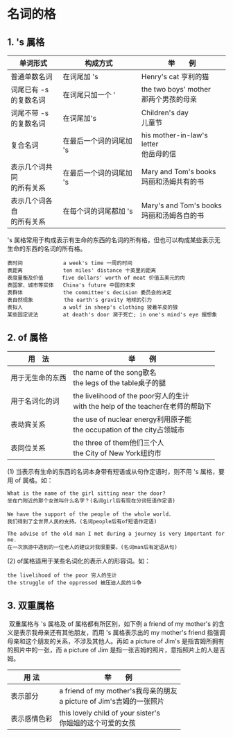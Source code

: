# 名词的格

## 1. 's 属格

| 单词形式                      | 构成方式                | 举　　例                                      |
| ----------------------------- | ----------------------- | --------------------------------------------- |
| 普通单数名词                  | 在词尾加 's             | Henry's cat 亨利的猫                          |
| 词尾已有 -s<br />的复数名词   | 在词尾只加一个 '        | the two boys' mother<br/>那两个男孩的母亲     |
| 词尾不带 -s<br/>的复数名词    | 在词尾加's              | Children's day<br/>儿童节                     |
| 复合名词                      | 在最后一个词的词尾加 's | his mother-in-law's letter<br/>他岳母的信     |
| 表示几个词共同<br/>的所有关系 | 在最后一个词的词尾加 's | Mary and Tom's books<br/>玛丽和汤姆共有的书   |
| 表示几个词各自<br/>的所有关系 | 在每个词的词尾都加 's   | Mary's and Tom's books<br/>玛丽和汤姆各自的书 |

's 属格常用于构成表示有生命的东西的名词的所有格，但也可以构成某些表示无生命的东西的名词的所有格。

```
表时间             a week's time 一周的时间 
表距离   	        ten miles' distance 十英里的距离 
表度量衡及价值      five dollars' worth of meat 价值五美元的肉 
表国家、城市等实体   China's future 中国的未来 
表群体             the committee's decision 委员会的决定 
表自然现象          the earth's gravity 地球的引力 
表拟人             a wolf in sheep's clothing 披着羊皮的狼 
某些固定说法        at death's door 濒于死亡; in one's mind's eye 据想象 

```



## 2. of 属格

| 用　法           | 举　　例                                                     |
| ---------------- | ------------------------------------------------------------ |
| 用于无生命的东西 | the name of the song歌名<br/>the legs of the table桌子的腿   |
| 用于名词化的词   | the livelihood of the poor穷人的生计<br/>with the help of the teacher在老师的帮助下 |
| 表动宾关系       | the use of nuclear energy利用原子能<br/>the occupation of the city占领城市 |
| 表同位关系       | the three of them他们三个人<br/>the City of New York纽约市   |

(1) 当表示有生命的东西的名词本身带有短语或从句作定语时，则不用 's 属格，要用 of 属格。如：

```
What is the name of the girl sitting near the door? 
坐在门附近的那个女孩叫什么名字？(名词girl后有现在分词短语作定语)

We have the support of the people of the whole world．
我们得到了全世界人民的支持。(名词people后有of短语作定语) 

The advise of the old man I met during a journey is very important for me.
在一次旅游中遇到的一位老人的建议对我很重要。(名词man后有定语从句)

```

(2) of属格适用于某些名词化的表示人的形容词。如：

```
the livelihood of the poor 穷人的生计
the struggle of the oppressed 被压迫人民的斗争
```



## 3. 双重属格

​		双重属格与 's 属格及 of 属格都有所区别，如下例 a friend of my mother's 的含义是表示我母亲还有其他朋友，而用 's 属格表示出的 my mother's friend 指强调母亲和这个朋友的关系，不涉及其他人。再如 a picture of Jim's 是指吉姆所拥有的照片中的一张，而 a picture of Jim 是指一张吉姆的照片，意指照片上的人是吉姆。

| 用 法        | 举　　例                                                     |
| ------------ | ------------------------------------------------------------ |
| 表示部分     | a friend of my mother's我母亲的朋友<br/>a picture of Jim's吉姆的一张照片 |
| 表示感情色彩 | this lovely child of your sister's<br/>你姐姐的这个可爱的女孩 |
